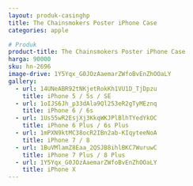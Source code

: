 ```yaml
---
layout: produk-casinghp
title: The Chainsmokers Poster iPhone Case
categories: apple

# Produk
product-title: The Chainsmokers Poster iPhone Case
harga: 90000
sku: hn-2696
image-drive: 1Y5Yqx_G0JOzAaemarZWfoBvEnZhOOaLY
gallery:
  - url: 14UNeABR92tNKjetRokKh1VU1D_TjDpzu
    title: iPhone 5 / 5s / SE
  - url: 1oIJS6Jh_p33dAla9Ql253eR2gTyMEznq
    title: iPhone 6 / 6s
  - url: 1Us55wR2EsjXj3KkqWKJPlBlhTYedYkOC
    title: iPhone 6 Plus / 6s Plus
  - url: 1mPXN9ktMC38ocR2IBn2ab-KIqyteeNoA
    title: iPhone 7 / 8
  - url: 1BuVMlamZ8Eaa_2QSJB8ihlBKC7WuruwC
    title: iPhone 7 Plus / 8 Plus
  - url: 1Y5Yqx_G0JOzAaemarZWfoBvEnZhOOaLY
    title: iPhone X
---
```

